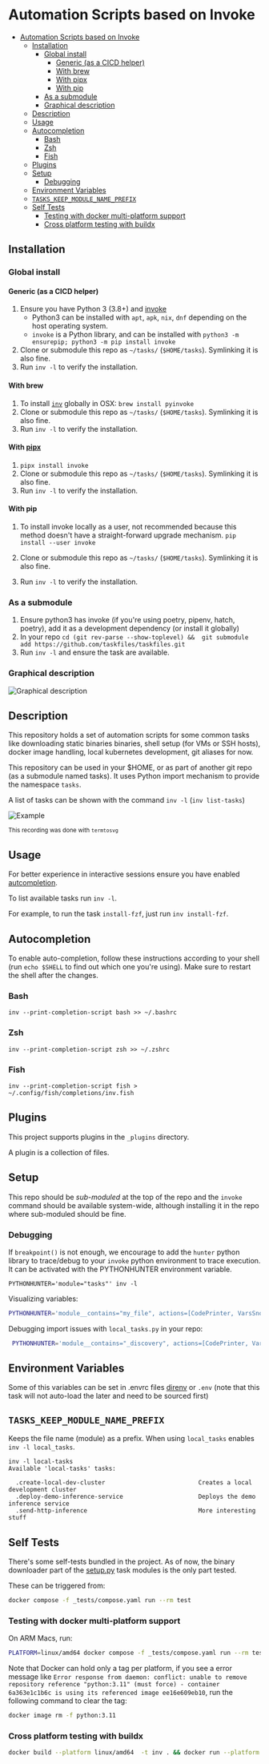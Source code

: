 # Automation Scripts based on Invoke
- [Automation Scripts based on Invoke](#automation-scripts-based-on-invoke)
  - [Installation](#installation)
    - [Global install](#global-install)
      - [Generic (as a CICD helper)](#generic-as-a-cicd-helper)
      - [With brew](#with-brew)
      - [With pipx](#with-pipx)
      - [With pip](#with-pip)
    - [As a submodule](#as-a-submodule)
    - [Graphical description](#graphical-description)
  - [Description](#description)
  - [Usage](#usage)
  - [Autocompletion](#autocompletion)
    - [Bash](#bash)
    - [Zsh](#zsh)
    - [Fish](#fish)
  - [Plugins](#plugins)
  - [Setup](#setup)
    - [Debugging](#debugging)
  - [Environment Variables](#environment-variables)
  - [`TASKS_KEEP_MODULE_NAME_PREFIX`](#tasks_keep_module_name_prefix)
  - [Self Tests](#self-tests)
    - [Testing with docker multi-platform support](#testing-with-docker-multi-platform-support)
    - [Cross platform testing with buildx](#cross-platform-testing-with-buildx)

## Installation

### Global install

#### Generic (as a CICD helper)

1. Ensure you have Python 3 (3.8+) and [invoke](https://pyinvoke.org)
   - Python3 can be installed with `apt`, `apk`, `nix`, `dnf` depending on the host operating system.
   - `invoke` is a Python library, and can be installed with
     `python3 -m ensurepip; python3 -m pip install invoke`
2. Clone or submodule this repo as `~/tasks/` (`$HOME/tasks`). Symlinking it is also fine.
3. Run `inv -l` to verify the installation.

#### With brew

1. To install [`inv`](https://pyinvoke.org) globally in OSX:
   `brew install pyinvoke`
1. Clone or submodule this repo as `~/tasks/` (`$HOME/tasks`). Symlinking it is also fine.
1. Run `inv -l` to verify the installation.

#### With [pipx](https://github.com/pypa/pipx)

1. `pipx install invoke`
1. Clone or submodule this repo as `~/tasks/` (`$HOME/tasks`). Symlinking it is also fine.
1. Run `inv -l` to verify the installation.

#### With pip

1. To install invoke locally as a user, not recommended because this method doesn't have a straight-forward upgrade mechanism.
   `pip install --user invoke`

1. Clone or submodule this repo as `~/tasks/` (`$HOME/tasks`). Symlinking it is also fine.
1. Run `inv -l` to verify the installation.

### As a submodule

1. Ensure python3 has invoke (if you're using poetry, pipenv, hatch, poetry), add it as a development dependency (or install it globally)
1. In your repo `cd (git rev-parse --show-toplevel) &&  git submodule add https://github.com/taskfiles/taskfiles.git`
1. Run `inv -l` and ensure the task are available.


### Graphical description

![Graphical description](./docs/img/structure.drawio.png)

## Description

This repository holds a set of automation scripts for
some common tasks like downloading static binaries binaries, shell setup (for VMs or SSH hosts),
docker image handling, local kubernetes development, git aliases
for now.

This repository can be used in your $HOME, or as part of another git repo (as a submodule named tasks). It uses Python import mechanism to provide the namespace `tasks`.


A list of tasks can be shown with the command `inv -l` (`inv list-tasks`)

![Example](docs/img/inv-list.svg)

<small>This recording was done with `termtosvg`</small>

## Usage

For better experience in interactive sessions ensure you have enabled [autcompletion](#autocompletion).

To list available tasks run `inv -l`.

For example, to run the task `install-fzf`, just run `inv install-fzf`.


## Autocompletion

To enable auto-completion, follow these instructions according to your shell (run `echo $SHELL` to find out which one you're using).
Make sure to restart the shell after the changes.

### Bash

`inv --print-completion-script bash >> ~/.bashrc`

### Zsh

`inv --print-completion-script zsh >> ~/.zshrc`

### Fish

`inv --print-completion-script fish > ~/.config/fish/completions/inv.fish`

## Plugins

This project supports plugins in the `_plugins` directory.

A plugin is a collection of files.

## Setup

This repo should be *sub-moduled* at the top of the repo and the
`invoke` command should be available system-wide, although installing
it in the repo where sub-moduled should be fine.


### Debugging

If `breakpoint()` is not enough, we encourage to
add the `hunter` python library to trace/debug to your `invoke`
python environment to trace execution. It can be activated
with the PYTHONHUNTER environment variable.

```
PYTHONHUNTER='module="tasks"' inv -l
```

Visualizing variables:

```bash
PYTHONHUNTER='module__contains="my_file", actions=[CodePrinter, VarsSnooper]' inv -l
```


Debugging import issues with `local_tasks.py` in your repo:


```bash
 PYTHONHUNTER='module__contains="_discovery", actions=[CodePrinter, VarsSnooper]' inv -l
```


## Environment Variables

Some of this variables can be set in .envrc files [direnv](https://direnv.net) or
`.env` (note that this task will not auto-load the later and need to be sourced first)

## `TASKS_KEEP_MODULE_NAME_PREFIX`

Keeps the file name (module) as a prefix. When using `local_tasks` enables
`inv -l local_tasks`.

```
inv -l local-tasks
Available 'local-tasks' tasks:

  .create-local-dev-cluster                          Creates a local development cluster
  .deploy-demo-inference-service                     Deploys the demo inference service
  .send-http-inference                               More interesting stuff
  ```

## Self Tests

There's some self-tests bundled in the project. As of now, the binary downloader part of the [setup.py](setup.py) task modules
is the only part tested.

These can be triggered from:

```bash
docker compose -f _tests/compose.yaml run --rm test
```

### Testing with docker multi-platform support

On ARM Macs, run:

```bash
PLATFORM=linux/amd64 docker compose -f _tests/compose.yaml run --rm test inv install-k9s
```

Note that Docker can hold only a tag per platform, if you see a error message like
`Error response from daemon: conflict: unable to remove repository reference "python:3.11" (must force) - container 6a363e1c1b6c is using its referenced image ee16e609eb10`, run the following  command to clear the tag:

```bash
docker image rm -f python:3.11
```

### Cross platform testing with buildx

```bash
docker build --platform linux/amd64  -t inv . && docker run --platform linux/amd64 -v .:/tasks --rm -ti  inv inv install-all
```
